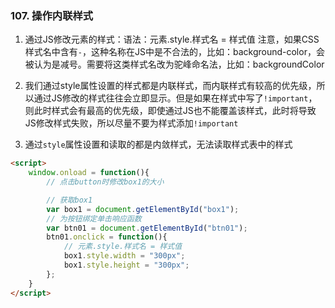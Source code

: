 ### 107. 操作内联样式
1. 通过JS修改元素的样式：语法：元素.style.样式名 = 样式值
注意，如果CSS样式名中含有`-`，这种名称在JS中是不合法的，比如：background-color，会被认为是减号。需要将这类样式名改为驼峰命名法，比如：backgroundColor

2. 我们通过style属性设置的样式都是内联样式，而内联样式有较高的优先级，所以通过JS修改的样式往往会立即显示。但是如果在样式中写了`!important`，则此时样式会有最高的优先级，即使通过JS也不能覆盖该样式，此时将导致JS修改样式失败，所以尽量不要为样式添加`!important`

3. 通过`style`属性设置和读取的都是内敛样式，无法读取样式表中的样式
```html
<script>
    window.onload = function(){
        // 点击button时修改box1的大小

        // 获取box1
        var box1 = document.getElementById("box1");
        // 为按钮绑定单击响应函数
        var btn01 = document.getElementById("btn01");
        btn01.onclick = function(){
            // 元素.style.样式名 = 样式值
            box1.style.width = "300px";
            box1.style.height = "300px";
        };
    }
</script>

```